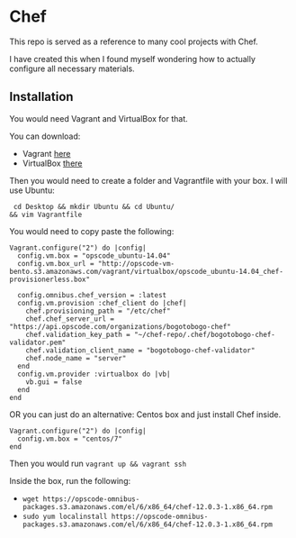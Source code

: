 # Chef

This repo is served as a reference to many cool projects with Chef.

I have created this when I found myself wondering how to actually configure all necessary materials.

## Installation

You would need Vagrant and VirtualBox for that. 

You can download:
  - Vagrant <a href="https://www.vagrantup.com/downloads.html">here</a>
  - VirtualBox <a href="https://www.virtualbox.org/wiki/Downloads">there</a>

Then you would need to create a folder and Vagrantfile with your box. I will use Ubuntu:

<code> cd Desktop && mkdir Ubuntu && cd Ubuntu/ && vim Vagrantfile </code>

You would need to copy paste the following:

```
Vagrant.configure("2") do |config|
  config.vm.box = "opscode_ubuntu-14.04"
  config.vm.box_url = "http://opscode-vm-bento.s3.amazonaws.com/vagrant/virtualbox/opscode_ubuntu-14.04_chef-provisionerless.box"

  config.omnibus.chef_version = :latest
  config.vm.provision :chef_client do |chef|
    chef.provisioning_path = "/etc/chef"
    chef.chef_server_url = "https://api.opscode.com/organizations/bogotobogo-chef"
    chef.validation_key_path = "~/chef-repo/.chef/bogotobogo-chef-validator.pem"
    chef.validation_client_name = "bogotobogo-chef-validator"
    chef.node_name = "server"
  end
  config.vm.provider :virtualbox do |vb|
    vb.gui = false
  end
end
```
OR you can just do an alternative: Centos box and just install Chef inside.

```
Vagrant.configure("2") do |config|
  config.vm.box = "centos/7"
end
```
Then you would run `vagrant up && vagrant ssh`

Inside the box, run the following:


* `wget https://opscode-omnibus-packages.s3.amazonaws.com/el/6/x86_64/chef-12.0.3-1.x86_64.rpm` <br/>
*  `sudo yum localinstall https://opscode-omnibus-packages.s3.amazonaws.com/el/6/x86_64/chef-12.0.3-1.x86_64.rpm` 

